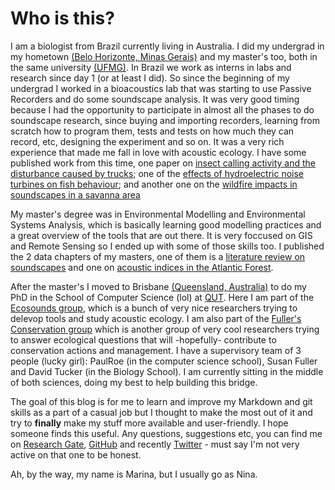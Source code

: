 # Who is this?

I am a biologist from Brazil currently living in Australia. I did my undergrad in my hometown [(Belo Horizonte, Minas Gerais)](https://goo.gl/maps/xsADfCoEFbiZnChi6) and my master's too, both in the same university [(UFMG)](https://ufmg.br/). In Brazil we work as interns in labs and research since day 1 (or at least I did). So since the beginning of my undergrad I worked in a bioacoustics lab that was starting to use Passive Recorders and do some soundscape analysis. It was very good timing because I had the opportunity to participate in almost all the phases to do soundscape research, since buying and importing recorders, learning from scratch how to program them, tests and tests on how much they can record, etc, designing the experiment and so on. It was a very rich experience that made me fall in love with acoustic ecology. I have some published work from this time, one paper on [insect calling activity and the disturbance caused by trucks](https://www.researchgate.net/publication/334817818_Effects_of_mining_truck_traffic_on_cricket_calling_activity?_sg=kM9aEF6HJWhss8V2vTKCO-_GulPPARRuwUbw19IvyhTlacX7Ety1ekTUEqUBTREmUt5u4n90GdwOmWCWFzK-CIAHy6FtocqYj9F_wyxW.TkWcq6x3-2ZxHX4Jmx0gyTchJRoVBFlz9J4eA1bvFM6w9wpEdiu_vijUGhGjpJcW80TYLyx7Tn78PDyv67t18A); one of the [effects of hydroelectric noise turbines on fish behaviour](https://www.researchgate.net/publication/329138091_Effects_of_hydroelectric_turbine_noise_on_the_behaviour_of_Leporinus_taeniatus_Characiformes_Anostomidae_in_captivity?_sg=kM9aEF6HJWhss8V2vTKCO-_GulPPARRuwUbw19IvyhTlacX7Ety1ekTUEqUBTREmUt5u4n90G0dwOmWCWFzK-CIAHy6FtocqYj9F_wyxW.TkWcq6x3-2ZxHX4Jmx0gyTchJRoVBFlz9J4eA1bvFM6w9wpEdiu_vijUGhGjpJcW80TYLyx7Tn78PDyv67t18A); and another one on the [wildfire impacts in soundscapes in a savanna area ](https://www.researchgate.net/publication/348591686_Changes_on_soundscapes_reveal_impacts_of_wildfires_in_the_fauna_of_a_Brazilian_savanna?_sg=kM9aEF6HJWhss8V2vTKCO-_GulPPARRuwUbw19IvyhTlacX7Ety1ekTUEqUBTREmUt5u4n90GdwOmWCWFzK-CIAHy6FtocqYj9F_wyxW.TkWcq6x3-2ZxHX4Jmx0gyTchJRoVBFlz9J4eA1bvFM6w9wpEdiu_vijUGhGjpJcW80TYLyx7Tn78PDyv67t18A)


My master's degree was in Environmental Modelling and Environmental Systems Analysis, which is basically learning good modelling practices and a great overview of the tools that are out there. It is very foccused on GIS and Remote Sensing so I ended up with some of those skills too. I published the 2 data chapters of my masters, one of them is a [literature review on soundscapes](https://www.researchgate.net/publication/344887037_Gaps_in_terrestrial_soundscape_research_Its_time_to_focus_on_tropical_wildlife?_sg=kM9aEF6HJWhss8V2vTKCO-_GulPPARRuwUbw19IvyhTlacX7Ety1ekTUEqUBTREmUt5u4n90GdwOmWCWFzK-CIAHy6FtocqYj9F_wyxW.TkWcq6x3-2ZxHX4Jmx0gyTchJRoVBFlz9J4eA1bvFM6w9wpEdiu_vijUGhGjpJcW80TYLyx7Tn78PDyv67t18A) and one on [acoustic indices in the Atlantic Forest](https://www.researchgate.net/publication/344731814_What_does_Atlantic_Forest_soundscapes_can_tell_us_about_landscape?_sg=kM9aEF6HJWhss8V2vTKCO-_GulPPARRuwUbw19IvyhTlacX7Ety1ekTUEqUBTREmUt5u4n90GdwOmWCWFzK-CIAHy6FtocqYj9F_wyxW.TkWcq6x3-2ZxHX4Jmx0gyTchJRoVBFlz9J4eA1bvFM6w9wpEdiu_vijUGhGjpJcW80TYLyx7Tn78PDyv67t18A).

After the master's I moved to Brisbane [(Queensland, Australia)](https://goo.gl/maps/ttyfqeVDnE1iBC3QA) to do my PhD in the School of Computer Science (lol) at [QUT](https://www.qut.edu.au/). Here I am part of the [Ecosounds group](https://research.ecosounds.org/), which is a bunch of very nice researchers trying to delevop tools and study acoustic ecology. I am also part of the [Fuller's Conservation group](https://fullerecologylab.wordpress.com/) which is another group of very cool researchers trying to answer ecological questions that will -hopefully- contribute to conservation actions and management. I have a supervisory team of 3 people (lucky girl): PaulRoe (in the computer science school), Susan Fuller and David Tucker (in the Biology School). I am currently sitting in the middle of both sciences, doing my best to help building this bridge.

The goal of this blog is for me to learn and improve my Markdown and git skills as a part of a casual job but I thought to make the most out of it and try to **finally** make my stuff more available and user-friendly. I hope someone finds this useful. Any questions, suggestions etc, you can find me on [Research Gate](https://www.researchgate.net/profile/Marina-Scarpelli), [GitHub](https://github.com/ninascarpelli) and recently [Twitter](https://twitter.com/scarpellinina) - must say I'm not very active on that one to be honest.

Ah, by the way, my name is Marina, but I usually go as Nina.
